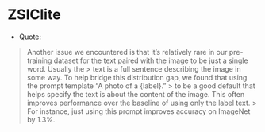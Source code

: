 # ZSIClite


* Quote:
> Another issue we encountered is that it’s relatively rare in our pre-training dataset for the text paired with the image to be just a single word. Usually the > text is a full sentence describing the image in some way. To help bridge this distribution gap, we found that using the prompt template “A photo of a {label}.” > to be a good default that helps specify the text is about the content of the image. This often improves performance over the baseline of using only the label text.  > For instance, just using this prompt improves accuracy on ImageNet by 1.3%.




